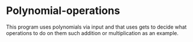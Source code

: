 # Polynomial-operations
This program uses polynomials via input and that uses gets to decide what operations to do on them such addition or multiplication as an example.
